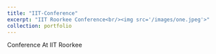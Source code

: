 ```yaml
---
title: "IIT-Conference"
excerpt: "IIT Roorkee Conference<br/><img src='/images/one.jpeg'>"
collection: portfolio
---
```


Conference At IIT Roorkee 
